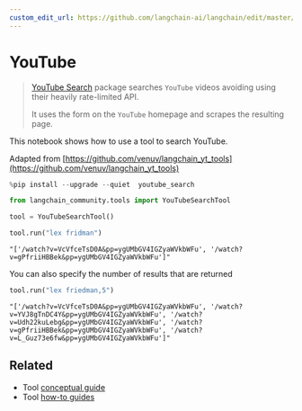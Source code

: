 ```yaml
---
custom_edit_url: https://github.com/langchain-ai/langchain/edit/master/docs/docs/integrations/tools/youtube.ipynb
---
```

# YouTube

>[YouTube Search](https://github.com/joetats/youtube_search) package searches `YouTube` videos avoiding using their heavily rate-limited API.
>
>It uses the form on the `YouTube` homepage and scrapes the resulting page.

This notebook shows how to use a tool to search YouTube.

Adapted from [https://github.com/venuv/langchain_yt_tools](https://github.com/venuv/langchain_yt_tools)


```python
%pip install --upgrade --quiet  youtube_search
```


```python
from langchain_community.tools import YouTubeSearchTool
```


```python
tool = YouTubeSearchTool()
```


```python
tool.run("lex fridman")
```



```output
"['/watch?v=VcVfceTsD0A&pp=ygUMbGV4IGZyaWVkbWFu', '/watch?v=gPfriiHBBek&pp=ygUMbGV4IGZyaWVkbWFu']"
```


You can also specify the number of results that are returned


```python
tool.run("lex friedman,5")
```



```output
"['/watch?v=VcVfceTsD0A&pp=ygUMbGV4IGZyaWVkbWFu', '/watch?v=YVJ8gTnDC4Y&pp=ygUMbGV4IGZyaWVkbWFu', '/watch?v=Udh22kuLebg&pp=ygUMbGV4IGZyaWVkbWFu', '/watch?v=gPfriiHBBek&pp=ygUMbGV4IGZyaWVkbWFu', '/watch?v=L_Guz73e6fw&pp=ygUMbGV4IGZyaWVkbWFu']"
```



## Related

- Tool [conceptual guide](/docs/concepts/#tools)
- Tool [how-to guides](/docs/how_to/#tools)
